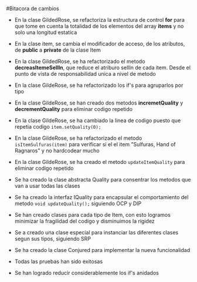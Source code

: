 #Bitacora de cambios
- En la clase GildedRose, se refactoriza la estructura de control **for** para que tome en cuenta la totalidad de los elementos del array **items** y no solo una longitud estatica
- En la clase item, se cambia el modificador de acceso, de los atributos, de **public** a **private** de la clase Item
- En la clase GildedRose, se ha refactorizado el metodo **decreasItemeSellIn**, que reduce el atriburo sellIn de cada item. Desde el punto de vista de responsabilidad unica a nivel de metodo
- En la clase GildeRose, se ha refactorizado los if's para agruparlos por tipo
- En la clase GildeRose, se han creado dos metodos **incremetQuality** y **decrementQuality** para eliminar codigo repetido
- En la clase GildeRose, se ha cambiado la linea de codigo puesto que repetia codigo
    `item.setQuality(0);`
- En la clase GildeRose, se ha refactorizado el metodo `isItemSulfuras(item)` para verificar si el el item "Sulfuras, Hand of Ragnaros" y no hardcodear mucho
- En la clase GildeRose, se ha creado el metodo `updateItemQuality` para eliminar codigo repetido

- Se ha creado la clase abstracta Quality para consentrar los metodos que van a usar todas las clases
- Se ha creado la interfaz IQuality para encapsular el comportamiento del metodo `void updateQuality();` siguiendo OCP y DIP
- Se han creado clases para cada tipo de Item, con esto logramos minimizar la fragilidad del codigo y disminuimos la rigidez
- Se a creado una clase especial para instanciar las diferentes clases segun sus tipos, siguiendo SRP
- Se ha creado la clase Conjured para implementar la nueva funcionalidad
- Todas las pruebas han sido exitosas
- Se han logrado reducir considerablemente los if's anidados

